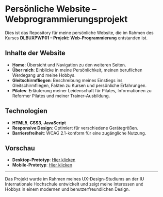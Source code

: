 # Persönliche Website – Webprogrammierungsprojekt  

Dies ist das Repository für meine persönliche Website, die im Rahmen des Kurses **DLBUXPWP01 – Projekt: Web-Programmierung** entstanden ist.  

## Inhalte der Website  

- **Home**: Übersicht und Navigation zu den weiteren Seiten.  
- **Über mich**: Einblicke in meine Persönlichkeit, meinen beruflichen Werdegang und meine Hobbys.  
- **Gleitschirmfliegen**: Beschreibung meines Einstiegs ins Gleitschirmfliegen, Fakten zu Kursen und persönliche Erfahrungen.  
- **Pilates**: Erläuterung meiner Leidenschaft für Pilates, Informationen zu Reformer Pilates und meiner Trainer-Ausbildung.  

## Technologien  

- **HTML5**, **CSS3**, **JavaScript**  
- **Responsive Design**: Optimiert für verschiedene Gerätegrößen.  
- **Barrierefreiheit**: WCAG 2.1-konform für eine zugängliche Nutzung.  

## Vorschau  

- **Desktop-Prototyp**: [Hier klicken](https://www.figma.com/proto/QRN9x7JQnRi4fsmuoaia5Y/Projekt%3A-Web-Programmierung-2?node-id=2005-2850&scaling=scale-down-width)  
- **Mobile-Prototyp**: [Hier klicken](https://www.figma.com/proto/QRN9x7JQnRi4fsmuoaia5Y/Projekt%3A-Web-Programmierung-2?node-id=2005-2870&scaling=scale-down-width)  

---

Das Projekt wurde im Rahmen meines UX-Design-Studiums an der IU Internationale Hochschule entwickelt und zeigt meine Interessen und Hobbys in einem modernen und benutzerfreundlichen Design.  